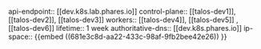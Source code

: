 api-endpoint:: [[dev.k8s.lab.phares.io]]
control-plane:: [[talos-dev1]], [[talos-dev2]], [[talos-dev3]]
workers:: [[talos-dev4]], [[talos-dev5]] , [[talos-dev6]]
lifetime:: 1 week
authoritative-dns:: [[dev.k8s.phares.io]]
ip-space:: {{embed ((681e3c8d-aa22-433c-98af-9fb2bee42e26)) }}
